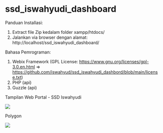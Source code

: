 # ssd_iswahyudi_dashboard

Panduan Installasi:
1. Extract file Zip kedalam folder xampp/htdocs/
2. Jalankan via browser dengan alamat: http://localhost/ssd_iswahyudi_dashboard/

Bahasa Pemrograman:
1. Webix Framework (GPL License:  https://www.gnu.org/licenses/gpl-3.0.en.html => https://github.com/iswahyud/ssd_iswahyudi_dashbord/blob/main/license.txt)
2. PHP (api)
3. Guzzle (api)

Tampilan Web Portal - SSD Iswahyudi

<img src="https://raw.githubusercontent.com/iswahyud/ssd_iswahyudi_dashbord/main/screenshot_web_portal_maps.png">

Polygon

<img src="https://raw.githubusercontent.com/iswahyud/ssd_iswahyudi_dashbord/main/screenshot_web_portal_polygon.png">
